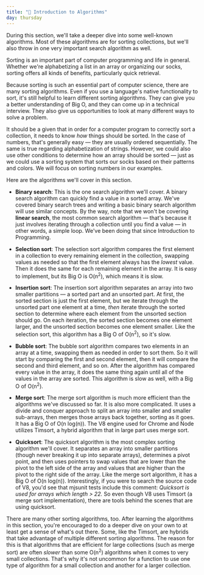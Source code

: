 ```yaml
---
title: "📓 Introduction to Algorithms"
day: thursday
---
```


During this section, we'll take a deeper dive into some well-known algorithms. Most of these algorithms are for sorting collections, but we'll also throw in one very important search algorithm as well. 

Sorting is an important part of computer programming and life in general. Whether we're alphabetizing a list in an array or organizing our socks, sorting offers all kinds of benefits, particularly quick retrieval.

Because sorting is such an essential part of computer science, there are many sorting algorithms. Even if you use a language's native functionality to sort, it's still helpful to learn different sorting algorithms. They can give you a better understanding of Big O, and they can come up in a technical interview. They also give us opportunities to look at many different ways to solve a problem.

It should be a given that in order for a computer program to correctly sort a collection, it needs to know _how_ things should be sorted. In the case of numbers, that's generally easy — they are usually ordered sequentially. The same is true regarding alphabetization of strings. However, we could also use other conditions to determine how an array should be sorted — just as we could use a sorting system that sorts our socks based on their patterns and colors. We will focus on sorting numbers in our examples.

Here are the algorithms we'll cover in this section.

* **Binary search**: This is the one search algorithm we'll cover. A binary search algorithm can quickly find a value in a sorted array. We've covered binary search trees and writing a basic binary search algorithm will use similar concepts. By the way, note that we won't be covering **linear search**, the most common search algorithm — that's because it just involves iterating through a collection until you find a value — in other words, a simple loop. We've been doing that since Introduction to Programming.

* **Selection sort**: The selection sort algorithm compares the first element in a collection to every remaining element in the collection, swapping values as needed so that the first element always has the _lowest_ value. Then it does the same for each remaining element in the array. It is easy to implement, but its Big O is O(n<sup>2</sup>), which means it is slow.

* **Insertion sort**: The insertion sort algorithm separates an array into two smaller partitions — a sorted part and an unsorted part. At first, the sorted section is just the first element, but we iterate through the unsorted part one element at a time, _then_ iterate through the sorted section to determine where each element from the unsorted section should go. On each iteration, the sorted section becomes one element larger, and the unsorted section becomes one element smaller. Like the selection sort, this algorithm has a Big O of O(n<sup>2</sup>), so it's slow.

* **Bubble sort**: The bubble sort algorithm compares two elements in an array at a time, swapping them as needed in order to sort them. So it will start by comparing the first and second element, then it will compare the second and third element, and so on. After the algorithm has compared every value in the array, it does the same thing again until all of the values in the array are sorted. This algorithm is slow as well, with a Big O of O(n<sup>2</sup>).

* **Merge sort**: The merge sort algorithm is much more efficient than the algorithms we've discussed so far. It is also more complicated. It uses a divide and conquer approach to split an array into smaller and smaller sub-arrays, then merges those arrays back together, sorting as it goes. It has a Big O of O(n log(n)). The V8 engine used for Chrome and Node utilizes Timsort, a hybrid algorithm that in large part uses merge sort.

* **Quicksort**: The quicksort algorithm is the most complex sorting algorithm we'll cover. It separates an array into smaller partitions (though never breaking it up into separate arrays), determines a pivot point, and then uses pointers to swap values that are lower than the pivot to the left side of the array and values that are higher than the pivot to the right side of the array. Like the merge sort algorithm, it has a Big O of O(n log(n)). Interestingly, if you were to search the source code of V8, you'd see that mjsunit tests include this comment: _Quicksort is used for arrays which length > 22._ So even though V8 uses Timsort (a merge sort implementation), there are tools behind the scenes that are using quicksort.

There are many other sorting algorithms, too. After learning the algorithms in this section, you're encouraged to do a deeper dive on your own to at least get a sense of what's out there. Some, like the Timsort, are hybrids that take advantage of multiple different sorting algorithms. The reason for this is that algorithms that are efficient for large collections (such as merge sort) are often _slower_ than some O(n<sup>2</sup>) algorithms when it comes to very small collections. That's why it's not uncommon for a function to use one type of algorithm for a small collection and another for a larger collection.
